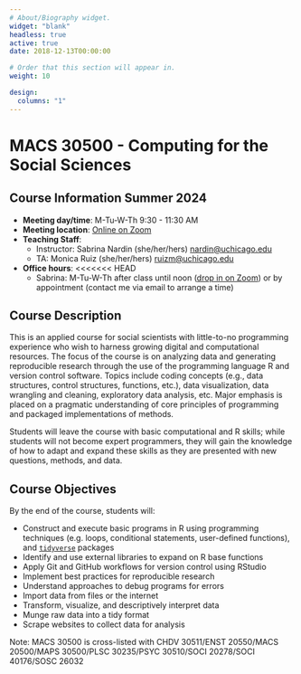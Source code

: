 ```yaml
---
# About/Biography widget.
widget: "blank"
headless: true
active: true
date: 2018-12-13T00:00:00

# Order that this section will appear in.
weight: 10

design:
  columns: "1"
---
```


# MACS 30500 - Computing for the Social Sciences 

<!-- <img src="img/cis.svg" align="right" /> -->

## Course Information Summer 2024

* **Meeting day/time**: M-Tu-W-Th 9:30 - 11:30 AM
* **Meeting location**: [Online on Zoom](https://uchicago.zoom.us/j/97402503052?pwd=NirFyA3o4Az0noGysWkPlqmqbZKHlk.1)
* **Teaching Staff**:
    * Instructor: Sabrina Nardin (she/her/hers) nardin@uchicago.edu
    * TA: Monica Ruiz (she/her/hers) ruizm@uchicago.edu
* **Office hours**:
<<<<<<< HEAD
    * Sabrina: M-Tu-W-Th after class until noon ([drop in on Zoom](https://uchicago.zoom.us/j/97402503052?pwd=NirFyA3o4Az0noGysWkPlqmqbZKHlk.1)) or by appointment (contact me via email to arrange a time)

    
<!--
* **Office hours**:
    * Monday: Mónica  AM [by appointment](https://appoint.ly/t/ruizm) 
    * Tuesday: Ram 2:00-4:00 PM (1155 Bldg, Room 222) [by appointment](https://appoint.ly/s/rammkripa/in-person-oh) 
    * Wednesday: Mónica 9:00-10:00 AM (“Ex Libris cafe", Regenstein library) drop-in 
    * Thursday: Sabrina 8:45-10:45 AM (1155 Bldg, Room 221A) [by appointment](https://appoint.ly/s/nardin/officehours)
    * Friday: Ram 2:00-3:00 PM ([on Zoom](https://uchicago.zoom.us/my/rammkripa)) drop-in 
    * A TA will be in class 30 minutes before each lecture
-->    
    
<!--
    * Sabrina: [by appointment](https://appoint.ly/s/nardin/officehours) Thursday 8:45-10:45 AM (1155 Bldg, Room 221A)
    * Mónica: [by appointment](https://appoint.ly/t/ruizm) Monday 9:30-11:30 AM (1155 Bldg, Room 222) + drop-in  Wednesday 9:00-10:00 AM (“Ex Libris cafe", Regenstein library)
    * Ram: [by appointment](https://appoint.ly/s/rammkripa/in-person-oh) Tuesday 2:00-4:00 PM (1155 Bldg, Room 222) + drop-in Friday 2:00-3:00 PM ([on Zoom](https://uchicago.zoom.us/my/rammkripa))
-->

## Course Description

This is an applied course for social scientists with little-to-no programming experience who wish to harness growing digital and computational resources. The focus of the course is on analyzing data and generating reproducible research through the use of the programming language R and version control software. Topics include coding concepts (e.g., data structures, control structures, functions, etc.), data visualization, data wrangling and cleaning, exploratory data analysis, etc. Major emphasis is placed on a pragmatic understanding of core principles of programming and packaged implementations of methods.

Students will leave the course with basic computational and R skills; while students will not become expert programmers, they will gain the knowledge of how to adapt and expand these skills as they are presented with new questions, methods, and data.


## Course Objectives

By the end of the course, students will:

* Construct and execute basic programs in R using programming techniques (e.g. loops, conditional statements, user-defined functions), and [`tidyverse`](http://tidyverse.org/) packages
* Identify and use external libraries to expand on R base functions
* Apply Git and GitHub workflows for version control using RStudio
* Implement best practices for reproducible research
* Understand approaches to debug programs for errors
* Import data from files or the internet
* Transform, visualize, and descriptively interpret data
* Munge raw data into a tidy format
* Scrape websites to collect data for analysis

<!-- * Parse and analyze text documents -->

Note: MACS 30500 is cross-listed with CHDV 30511/ENST 20550/MACS 20500/MAPS 30500/PLSC 30235/PSYC 30510/SOCI 20278/SOCI 40176/SOSC 26032
